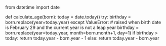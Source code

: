 from datetime import date

def calculate_age(born):
    today = date.today()
    try: 
        birthday = born.replace(year=today.year)
    except ValueError: # raised when birth date is February 29 and the current year is not a leap year
        birthday = born.replace(year=today.year, month=born.month+1, day=1)
    if birthday > today:
        return today.year - born.year - 1
    else:
        return today.year - born.year
